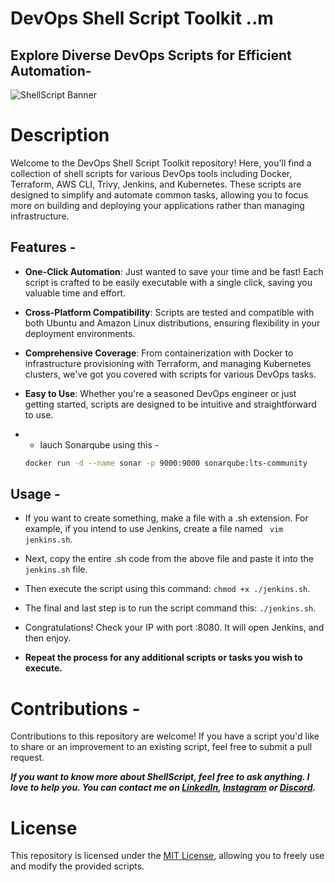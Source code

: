 # DevOps Shell Script Toolkit ..m

## Explore Diverse DevOps Scripts for Efficient Automation-
![ShellScript Banner](https://i.ibb.co/YfqRBvJ/azfar-script-modified.png)

# Description
Welcome to the DevOps Shell Script Toolkit repository! Here, you'll find a collection of shell scripts for various DevOps tools including Docker, Terraform, AWS CLI, Trivy, Jenkins, and Kubernetes. These scripts are designed to simplify and automate common tasks, allowing you to focus more on building and deploying your applications rather than managing infrastructure.

## Features -

- **One-Click Automation**: Just wanted to save your time and be fast! Each script is crafted to be easily executable with a single click, saving you valuable time and effort.
- **Cross-Platform Compatibility**: Scripts are tested and compatible with both Ubuntu and Amazon Linux distributions, ensuring flexibility in your deployment environments.
- **Comprehensive Coverage**: From containerization with Docker to infrastructure provisioning with Terraform, and managing Kubernetes clusters, we've got you covered with scripts for various DevOps tasks.
- **Easy to Use**: Whether you're a seasoned DevOps engineer or just getting started, scripts are designed to be intuitive and straightforward to use.

-  - lauch Sonarqube using this -
     
    
    ```bash
    docker run -d --name sonar -p 9000:9000 sonarqube:lts-community
    ```


## Usage -

  - If you want to create something, make a file with a .sh extension. For example, if you intend to use Jenkins, create a file named `` vim jenkins.sh``.
  - Next, copy the entire .sh code from the above file and paste it into the ```jenkins.sh``` file.
  - Then execute the script using this command: ```chmod +x ./jenkins.sh```.
  - The final and last step is to run the script command this: ```./jenkins.sh```.
  - Congratulations! Check your IP with port :8080. It will open Jenkins, and then enjoy.

  - **Repeat the process for any additional scripts or tasks you wish to execute.**

# Contributions -
Contributions to this repository are welcome! If you have a script you'd like to share or an improvement to an existing script, feel free to submit a pull request.

***If you want to know more about ShellScript, feel free to ask anything. I love to help you. You can contact me on [LinkedIn](https://linkedin.com/in/md-azfar-alam), [Instagram](https://instagram.com/azfarxx_/) or [Discord](https://discordapp.com/users/877531143610708028).***

# License
This repository is licensed under the [MIT License](LICENSE), allowing you to freely use and modify the provided scripts.

